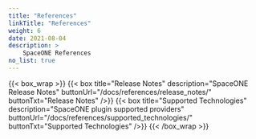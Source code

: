 ```yaml
---
title: "References"
linkTitle: "References"
weight: 6
date: 2021-08-04
description: >
    SpaceONE References
no_list: true
---
```


{{< box_wrap >}}
{{< box title="Release Notes" description="SpaceONE Release Notes" buttonUrl="/docs/references/release_notes/" buttonTxt="Release Notes" />}}
{{< box title="Supported Technologies" description="SpaceONE plugin supported providers" buttonUrl="/docs/references/supported_technologies/" buttonTxt="Supported Technologies" />}}
{{< /box_wrap >}}
